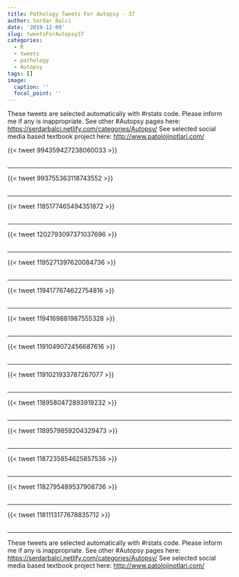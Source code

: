 ```yaml
---
title: Pathology Tweets For Autopsy - 37
author: Serdar Balci
date: '2019-12-09'
slug: tweetsForAutopsy37
categories:
  - R
  - tweets
  - pathology
  - Autopsy
tags: []
image:
  caption: ''
  focal_point: ''
---
```



These tweets are selected automatically with #rstats code. Please inform me if any is inappropriate.
See other #Autopsy pages here: https://serdarbalci.netlify.com/categories/Autopsy/ 
See selected social media based textbook project here: http://www.patolojinotlari.com/

{{< tweet 994359427238060033 >}}
<br>
<br>
<hr>
{{< tweet 993755363118743552 >}}
<br>
<br>
<hr>
{{< tweet 1185177465494351872 >}}
<br>
<br>
<hr>
{{< tweet 1202793097371037696 >}}
<br>
<br>
<hr>
{{< tweet 1195271397620084736 >}}
<br>
<br>
<hr>
{{< tweet 1194177674622754816 >}}
<br>
<br>
<hr>
{{< tweet 1194169881987555328 >}}
<br>
<br>
<hr>
{{< tweet 1191049072456687616 >}}
<br>
<br>
<hr>
{{< tweet 1191021933787267077 >}}
<br>
<br>
<hr>
{{< tweet 1189580472893919232 >}}
<br>
<br>
<hr>
{{< tweet 1189579859204329473 >}}
<br>
<br>
<hr>
{{< tweet 1187235854625857536 >}}
<br>
<br>
<hr>
{{< tweet 1182795489537908736 >}}
<br>
<br>
<hr>
{{< tweet 1181113177678835712 >}}
<br>
<br>
<hr>


These tweets are selected automatically with #rstats code. Please inform me if any is inappropriate.
See other #Autopsy pages here: https://serdarbalci.netlify.com/categories/Autopsy/ 
See selected social media based textbook project here: http://www.patolojinotlari.com/
